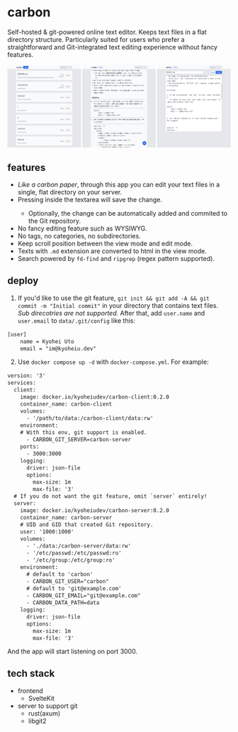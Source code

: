 # carbon

Self-hosted & git-powered online text editor. Keeps text files in a flat directory structure. Particularly suited for users who prefer a straightforward and Git-integrated text editing experience without fancy features.

![screenshot.png](/screenshot/screenshot.png)

## features

- _Like a carbon paper_, through this app you can edit your text files in a single, flat directory on your server.
- Pressing <C-CR> inside the textarea will save the change.
  - Optionally, the change can be automatically added and commited to the Git repository.
- No fancy editing feature such as WYSIWYG.
- No tags, no categories, no subdirectories.
- Keep scroll position between the view mode and edit mode.
- Texts with `.md` extension are converted to html in the view mode.
- Search powered by `fd-find` and `ripgrep` (regex pattern supported).

## deploy

1. If you'd like to use the git feature, `git init && git add -A && git commit -m "Initial commit"` in your directory that contains text files. _Sub direcotries are not supported._
   After that, add `user.name` and `user.email` to `data/.git/config` like this:

```
[user]
    name = Kyohei Uto
    email = "im@kyoheiu.dev"
```

2. Use `docker compose up -d` with `docker-compose.yml`. For example:

```
version: '3'
services:
  client:
    image: docker.io/kyoheiudev/carbon-client:0.2.0
    container_name: carbon-client
    volumes:
      - '/path/to/data:/carbon-client/data:rw'
    environment:
    # With this env, git support is enabled.
      - CARBON_GIT_SERVER=carbon-server
    ports:
      - 3000:3000
    logging:
      driver: json-file
      options:
        max-size: 1m
        max-file: '3'
  # If you do not want the git feature, omit `server` entirely!
  server:
    image: docker.io/kyoheiudev/carbon-server:0.2.0
    container_name: carbon-server
    # UID and GID that created Git repository.
    user: '1000:1000'
    volumes:
      - './data:/carbon-server/data:rw'
      - '/etc/passwd:/etc/passwd:ro'
      - '/etc/group:/etc/group:ro'
    environment:
      # default to 'carbon'
      - CARBON_GIT_USER="carbon"
      # default to 'git@example.com'
      - CARBON_GIT_EMAIL="git@example.com"
      - CARBON_DATA_PATH=data
    logging:
      driver: json-file
      options:
        max-size: 1m
        max-file: '3'
```

And the app will start listening on port 3000.

## tech stack

- frontend
  - SvelteKit
- server to support git
  - rust(axum)
  - libgit2
